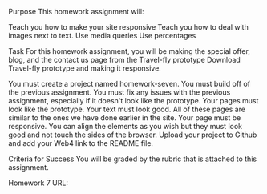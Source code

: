 Purpose
This homework assignment will:

Teach you how to make your site responsive
Teach you how to deal with images next to text.
Use media queries
Use percentages

Task
For this homework assignment, you will be making the special offer, blog, and the contact us page from the Travel-fly prototype Download Travel-fly prototype and making it responsive.

You must create a project named homework-seven.
You must build off of the previous assignment.
You must fix any issues with the previous assignment, especially if it doesn't look like the prototype.
Your pages must look like the prototype. Your text must look good.
All of these pages are similar to the ones we have done earlier in the site.
Your page must be responsive.
You can align the elements as you wish but they must look good and not touch the sides of the browser.
Upload your project to Github and add your Web4 link to the README file.

Criteria for Success
You will be graded by the rubric that is attached to this assignment.

Homework 7 URL:

